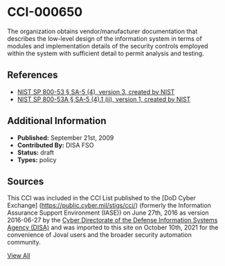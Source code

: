 # CCI-000650

The organization obtains vendor/manufacturer documentation that describes the low-level design of the information system in terms of modules and implementation details of the security controls employed within the system with sufficient detail to permit analysis and testing.

## References ##

* [NIST SP 800-53 § SA-5 (4), version 3, created by NIST](http://csrc.nist.gov/publications/PubsSPs.html)
* [NIST SP 800-53A § SA-5 (4).1 (ii), version 1, created by NIST](http://csrc.nist.gov/publications/PubsSPs.html)


## Additional Information ##

* **Published:** September 21st, 2009
* **Contributed By:** DISA FSO
* **Status:** draft
* **Types:** policy

## Sources ##

This CCI was included in the CCI List published to the [DoD Cyber Exchange]
(https://public.cyber.mil/stigs/cci/) (formerly the Information Assurance Support Environment
(IASE)) on June 27th, 2016 as version 2016-06-27 by the [Cyber Directorate of the Defense 
Information Systems Agency (DISA)](https://public.cyber.mil/about-cyber/) and was imported to 
this site on October 10th, 2021 for the convenience of Joval users and the broader security automation community.

[View All](../README.md)

